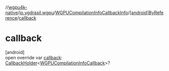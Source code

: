 //[wgpu4k-native](../../../../index.md)/[io.ygdrasil.wgpu](../../index.md)/[WGPUCompilationInfoCallbackInfo](../index.md)/[[android]ByReference](index.md)/[callback](callback.md)

# callback

[android]\
open override var [callback](callback.md): [CallbackHolder](../../../ffi/-callback-holder/index.md)&lt;[WGPUCompilationInfoCallback](../../-w-g-p-u-compilation-info-callback/index.md)&gt;?
